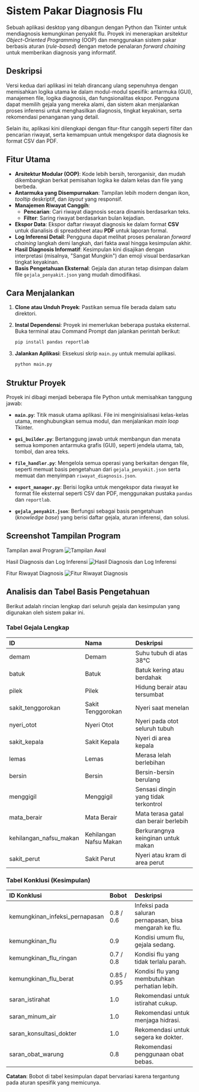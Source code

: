 # Sistem Pakar Diagnosis Flu 

Sebuah aplikasi desktop yang dibangun dengan Python dan Tkinter untuk mendiagnosis kemungkinan penyakit flu. Proyek ini menerapkan arsitektur *Object-Oriented Programming* (OOP) dan menggunakan sistem pakar berbasis aturan (*rule-based*) dengan metode penalaran *forward chaining* untuk memberikan diagnosis yang informatif.

## Deskripsi

Versi kedua dari aplikasi ini telah dirancang ulang sepenuhnya dengan memisahkan logika utama ke dalam modul-modul spesifik: antarmuka (GUI), manajemen file, logika diagnosis, dan fungsionalitas ekspor. Pengguna dapat memilih gejala yang mereka alami, dan sistem akan menjalankan proses inferensi untuk menghasilkan diagnosis, tingkat keyakinan, serta rekomendasi penanganan yang detail.

Selain itu, aplikasi kini dilengkapi dengan fitur-fitur canggih seperti filter dan pencarian riwayat, serta kemampuan untuk mengekspor data diagnosis ke format CSV dan PDF.

## Fitur Utama

  - **Arsitektur Modular (OOP)**: Kode lebih bersih, terorganisir, dan mudah dikembangkan berkat pemisahan logika ke dalam kelas dan file yang berbeda.
  - **Antarmuka yang Disempurnakan**: Tampilan lebih modern dengan ikon, *tooltip* deskriptif, dan *layout* yang responsif.
  - **Manajemen Riwayat Canggih**:
      - **Pencarian**: Cari riwayat diagnosis secara dinamis berdasarkan teks.
      - **Filter**: Saring riwayat berdasarkan bulan kejadian.
  - **Ekspor Data**: Ekspor daftar riwayat diagnosis ke dalam format **CSV** untuk dianalisis di spreadsheet atau **PDF** untuk laporan formal.
  - **Log Inferensi Detail**: Pengguna dapat melihat proses penalaran *forward chaining* langkah demi langkah, dari fakta awal hingga kesimpulan akhir.
  - **Hasil Diagnosis Informatif**: Kesimpulan kini disajikan dengan interpretasi (misalnya, "Sangat Mungkin") dan emoji visual berdasarkan tingkat keyakinan.
  - **Basis Pengetahuan Eksternal**: Gejala dan aturan tetap disimpan dalam file `gejala_penyakit.json` yang mudah dimodifikasi.

## Cara Menjalankan

1.  **Clone atau Unduh Proyek**:
    Pastikan semua file berada dalam satu direktori.

2.  **Instal Dependensi**:
    Proyek ini memerlukan beberapa pustaka eksternal. Buka terminal atau Command Prompt dan jalankan perintah berikut:

    ```bash
    pip install pandas reportlab
    ```

3.  **Jalankan Aplikasi**:
    Eksekusi skrip `main.py` untuk memulai aplikasi.

    ```bash
    python main.py
    ```

## Struktur Proyek

Proyek ini dibagi menjadi beberapa file Python untuk memisahkan tanggung jawab:

  - **`main.py`**:
    Titik masuk utama aplikasi. File ini menginisialisasi kelas-kelas utama, menghubungkan semua modul, dan menjalankan *main loop* Tkinter.

  - **`gui_builder.py`**:
    Bertanggung jawab untuk membangun dan menata semua komponen antarmuka grafis (GUI), seperti jendela utama, tab, tombol, dan area teks.

  - **`file_handler.py`**:
    Mengelola semua operasi yang berkaitan dengan file, seperti memuat basis pengetahuan dari `gejala_penyakit.json` serta memuat dan menyimpan `riwayat_diagnosis.json`.

  - **`export_manager.py`**:
    Berisi logika untuk mengekspor data riwayat ke format file eksternal seperti CSV dan PDF, menggunakan pustaka `pandas` dan `reportlab`.

  - **`gejala_penyakit.json`**:
    Berfungsi sebagai basis pengetahuan (*knowledge base*) yang berisi daftar gejala, aturan inferensi, dan solusi.


## Screenshot Tampilan Program

  Tampilan awal Program
  ![Tampilan Awal](https://github.com/user-attachments/assets/9447de22-2926-40c4-a188-ddaf740a40a8)

  Hasil Diagnosis dan Log Inferensi
  ![Hasil Diagnosis dan Log Inferensi](https://github.com/user-attachments/assets/374e8822-52be-4c29-946a-ec8c14f28db2)

  Fitur Riwayat Diagnosis
  ![ Fitur Riwayat Diagnosis](https://github.com/user-attachments/assets/c1458750-5c2e-4fe0-88ad-f396747dfb31)

## Analisis dan Tabel Basis Pengetahuan

Berikut adalah rincian lengkap dari seluruh gejala dan kesimpulan yang digunakan oleh sistem pakar ini.

### Tabel Gejala Lengkap

| ID | Nama | Deskripsi |
| :--- | :--- | :--- |
| demam | Demam | Suhu tubuh di atas 38°C |
| batuk | Batuk | Batuk kering atau berdahak |
| pilek | Pilek | Hidung berair atau tersumbat |
| sakit\_tenggorokan | Sakit Tenggorokan | Nyeri saat menelan |
| nyeri\_otot | Nyeri Otot | Nyeri pada otot seluruh tubuh |
| sakit\_kepala | Sakit Kepala | Nyeri di area kepala |
| lemas | Lemas | Merasa lelah berlebihan |
| bersin | Bersin | Bersin-bersin berulang |
| menggigil | Menggigil | Sensasi dingin yang tidak terkontrol |
| mata\_berair | Mata Berair | Mata terasa gatal dan berair berlebih |
| kehilangan\_nafsu\_makan| Kehilangan Nafsu Makan| Berkurangnya keinginan untuk makan |
| sakit\_perut | Sakit Perut | Nyeri atau kram di area perut |

### Tabel Konklusi (Kesimpulan)

| ID Konklusi | Bobot | Deskripsi |
| :--- | :--- | :--- |
| kemungkinan\_infeksi\_pernapasan| 0.8 / 0.6 | Infeksi pada saluran pernapasan, bisa mengarah ke flu. |
| kemungkinan\_flu | 0.9 | Kondisi umum flu, gejala sedang. |
| kemungkinan\_flu\_ringan | 0.7 / 0.8 | Kondisi flu yang tidak terlalu parah. |
| kemungkinan\_flu\_berat | 0.85 / 0.95 | Kondisi flu yang membutuhkan perhatian lebih. |
| saran\_istirahat | 1.0 | Rekomendasi untuk istirahat cukup. |
| saran\_minum\_air | 1.0 | Rekomendasi untuk menjaga hidrasi. |
| saran\_konsultasi\_dokter | 1.0 | Rekomendasi untuk segera ke dokter. |
| saran\_obat\_warung | 0.8 | Rekomendasi penggunaan obat bebas. |

**Catatan**: Bobot di tabel kesimpulan dapat bervariasi karena tergantung pada aturan spesifik yang memicunya.
